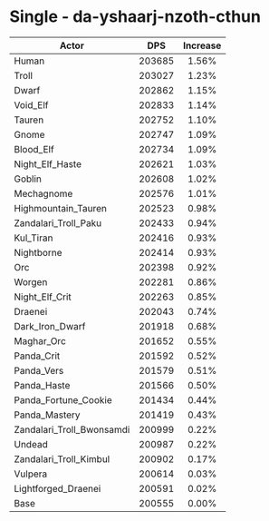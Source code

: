 # Single - da-yshaarj-nzoth-cthun
| Actor | DPS | Increase |
|---|:---:|:---:|
|Human|203685|1.56%|
|Troll|203027|1.23%|
|Dwarf|202862|1.15%|
|Void_Elf|202833|1.14%|
|Tauren|202752|1.10%|
|Gnome|202747|1.09%|
|Blood_Elf|202734|1.09%|
|Night_Elf_Haste|202621|1.03%|
|Goblin|202608|1.02%|
|Mechagnome|202576|1.01%|
|Highmountain_Tauren|202523|0.98%|
|Zandalari_Troll_Paku|202433|0.94%|
|Kul_Tiran|202416|0.93%|
|Nightborne|202414|0.93%|
|Orc|202398|0.92%|
|Worgen|202281|0.86%|
|Night_Elf_Crit|202263|0.85%|
|Draenei|202043|0.74%|
|Dark_Iron_Dwarf|201918|0.68%|
|Maghar_Orc|201652|0.55%|
|Panda_Crit|201592|0.52%|
|Panda_Vers|201579|0.51%|
|Panda_Haste|201566|0.50%|
|Panda_Fortune_Cookie|201434|0.44%|
|Panda_Mastery|201419|0.43%|
|Zandalari_Troll_Bwonsamdi|200999|0.22%|
|Undead|200987|0.22%|
|Zandalari_Troll_Kimbul|200902|0.17%|
|Vulpera|200614|0.03%|
|Lightforged_Draenei|200591|0.02%|
|Base|200555|0.00%|
